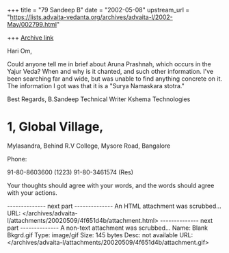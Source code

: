 +++
title = "79 Sandeep B"
date = "2002-05-08"
upstream_url = "https://lists.advaita-vedanta.org/archives/advaita-l/2002-May/002799.html"

+++
[Archive link](https://lists.advaita-vedanta.org/archives/advaita-l/2002-May/002799.html)

Hari Om,

Could anyone tell me in brief about Aruna Prashnah, which occurs in the
Yajur Veda? When and why is it chanted, and such other information. I've
been searching far and wide, but was unable to find anything concrete on it.
The information I got was that it is a "Surya Namaskara stotra."

Best Regards,
B.Sandeep
Technical Writer
Kshema Technologies
# 1, Global Village,
Mylasandra,
Behind R.V College,
Mysore Road,
Bangalore

Phone:

91-80-8603600 (1223)
91-80-3461574 (Res)

Your thoughts should agree with your words, and the words should agree with
your actions.





-------------- next part --------------
An HTML attachment was scrubbed...
URL: </archives/advaita-l/attachments/20020509/4f651d4b/attachment.html>
-------------- next part --------------
A non-text attachment was scrubbed...
Name: Blank Bkgrd.gif
Type: image/gif
Size: 145 bytes
Desc: not available
URL: </archives/advaita-l/attachments/20020509/4f651d4b/attachment.gif>
